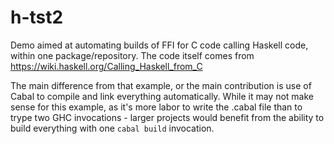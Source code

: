 # h-tst2

Demo aimed at automating builds of FFI for C code calling Haskell code, within one package/repository.
The code itself comes from https://wiki.haskell.org/Calling_Haskell_from_C


The main difference from that example, or the main contribution is use of Cabal to compile and link
everything automatically. While it may not make sense for this example, as it's more labor to write
the .cabal file than to trype two GHC invocations - larger projects would benefit from the ability
to build everything with one `cabal build` invocation.
